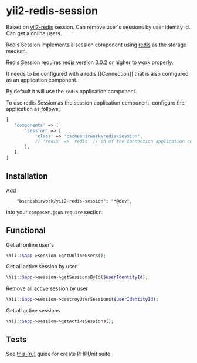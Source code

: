 # yii2-redis-session
Based on [yii2-redis](https://github.com/yiisoft/yii2-redis) session. Can remove user's sessions by user identity id. 
Can get a online users.

Redis Session implements a session component using [redis](http://redis.io/) as the storage medium.
 
Redis Session requires redis version 3.0.2 or higher to work properly.

It needs to be configured with a redis [[Connection]] that is also configured as an application component.

By default it will use the `redis` application component.

To use redis Session as the session application component, configure the application as follows,
```php
[
   'components' => [
       'session' => [
           'class' => 'bscheshirwork\redis\Session',
           // 'redis' => 'redis' // id of the connection application component
       ],
   ],
]
```

## Installation

Add 
```
    "bscheshirwork/yii2-redis-session": "*@dev",
```
into your `composer.json` `require` section.

## Functional

Get all online user's
```php
\Yii::$app->session->getOnlineUsers();
```

Get all active session by user
```php
\Yii::$app->session->getSessionsById($userIdentityId);
```

Remove all active session by user
```php
\Yii::$app->session->destroyUserSessions($userIdentityId);
```

Get all active sessions 
```php
\Yii::$app->session->getActiveSessions();
```

## Tests

See [this (ru)](./docs/tests.md) guide for create PHPUnit suite